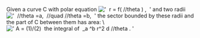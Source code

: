 Given a curve C with polar equation
!['  r = f( //theta ) ,  '](../dictionary/equation_images/2014.2..png)
and two radii
!['  //theta =a,  //quad //theta =b,  '](../dictionary/equation_images/2014.3..png)
the sector bounded by these radii and the part of C between them has
area: \\
![' A = (1)/(2)  the integral of  \_a \^b r\^2 d //theta . '](../dictionary/equation_images/2014.1..png)

